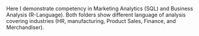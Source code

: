 Here I demonstrate competency in Marketing Analytics (SQL) and Business Analysis (R-Language). Both folders show different language of analysis covering industries (HR, manufacturing, Product Sales, Finance, and Merchandiser). 
